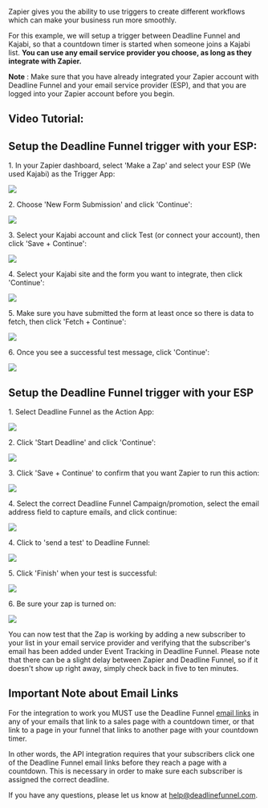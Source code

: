Zapier gives you the ability to use triggers to create different workflows
which can make your business run more smoothly.

For this example, we will setup a trigger between Deadline Funnel and Kajabi,
so that a countdown timer is started when someone joins a Kajabi list. **You
can use any email service provider you choose, as long as they integrate with
Zapier.**

**Note** : Make sure that you have already integrated your Zapier account with
Deadline Funnel and your email service provider (ESP), and that you are logged
into your Zapier account before you begin.

## Video Tutorial:

## Setup the Deadline Funnel trigger with your ESP:

1\.  In your Zapier dashboard, select 'Make a Zap' and select your ESP (We used Kajabi) as the Trigger App:  

![](https://d33v4339jhl8k0.cloudfront.net/docs/assets/53974d6ce4b0c76107b109d1/images/5b4e32c40428631d7a890817/file-rZy4tMTm2v.png)


2\. Choose 'New Form Submission' and click 'Continue': 

![](https://d33v4339jhl8k0.cloudfront.net/docs/assets/53974d6ce4b0c76107b109d1/images/5c33b5dc2c7d3a31944fc216/file-Aszc4g7ret.png)


3\. Select your Kajabi account and click Test (or connect your account), then click 'Save + Continue': 

![](https://d33v4339jhl8k0.cloudfront.net/docs/assets/53974d6ce4b0c76107b109d1/images/5b4e333e0428631d7a89081d/file-j7Ax9edANp.png)


4\. Select your Kajabi site and the form you want to integrate, then click 'Continue': 

![](https://d33v4339jhl8k0.cloudfront.net/docs/assets/53974d6ce4b0c76107b109d1/images/5b4e33912c7d3a03f89cb2fb/file-VycA987pCO.png)


5\. Make sure you have submitted the form at least once so there is data to fetch, then click 'Fetch + Continue': 

![](https://d33v4339jhl8k0.cloudfront.net/docs/assets/53974d6ce4b0c76107b109d1/images/5b4e34190428631d7a890827/file-BIjv37B0we.png)


6\. Once you see a successful test message, click 'Continue': 

![](https://d33v4339jhl8k0.cloudfront.net/docs/assets/53974d6ce4b0c76107b109d1/images/5b4e34850428631d7a890832/file-OkdPAgDvO3.png)

## Setup the Deadline Funnel trigger with your ESP

1\.  Select Deadline Funnel as the Action App: 

![](https://d33v4339jhl8k0.cloudfront.net/docs/assets/53974d6ce4b0c76107b109d1/images/5b4e36150428631d7a890848/file-wQ81pAOGXK.png)


2\. Click 'Start Deadline' and click 'Continue': 

![](https://d33v4339jhl8k0.cloudfront.net/docs/assets/53974d6ce4b0c76107b109d1/images/5b4e369e0428631d7a89084c/file-L9MYTY08NX.png)


3\. Click 'Save + Continue' to confirm that you want Zapier to run this action: 

![](https://d33v4339jhl8k0.cloudfront.net/docs/assets/53974d6ce4b0c76107b109d1/images/5b4e37080428631d7a890853/file-9lEvsMYaO1.png)


4\. Select the correct Deadline Funnel Campaign/promotion, select the email address field to capture emails, and click continue: 

![](https://d33v4339jhl8k0.cloudfront.net/docs/assets/53974d6ce4b0c76107b109d1/images/5b4e37530428631d7a890855/file-M7LuOwsFw8.png)


4\. Click to 'send a test' to Deadline Funnel: 

![](https://d33v4339jhl8k0.cloudfront.net/docs/assets/53974d6ce4b0c76107b109d1/images/5b4e377b0428631d7a890859/file-7sleCfXdTS.png)


5\. Click 'Finish' when your test is successful: 

![](https://d33v4339jhl8k0.cloudfront.net/docs/assets/53974d6ce4b0c76107b109d1/images/5b4e37c92c7d3a03f89cb33f/file-IxSEb1BPrm.png)


6\. Be sure your zap is turned on: 

![](https://d33v4339jhl8k0.cloudfront.net/docs/assets/53974d6ce4b0c76107b109d1/images/5b2d66370428632c466b3e66/file-51FsaH3G8K.png)

You can now test that the Zap is working by adding a new subscriber to your
list in your email service provider and verifying that the subscriber's email
has been added under Event Tracking in Deadline Funnel. Please note that there
can be a slight delay between Zapier and Deadline Funnel, so if it doesn't
show up right away, simply check back in five to ten minutes.

## Important Note about Email Links

For the integration to work you MUST use the Deadline Funnel  [email
links](http://documentation.deadlinefunnel.com/article/16-expiring-links) in
any of your emails that link to a sales page with a countdown timer, or that
link to a page in your funnel that links to another page with your countdown
timer.

In other words, the API integration requires that your subscribers click one
of the Deadline Funnel email links before they reach a page with a countdown.
This is necessary in order to make sure each subscriber is assigned the
correct deadline.

If you have any questions, please let us know at
[help@deadlinefunnel.com](mailto:mailto:help@deadlinefunnel.com).


